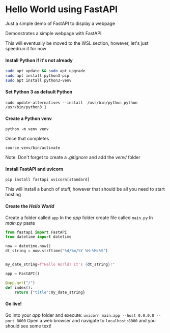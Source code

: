 # Hello World using FastAPI


Just a simple demo of FastAPI to display a webpage

Demonstrates a simple webpage with FastAPI


This will eventually be moved to the WSL section, however, let's just speedrun it for now

#### Install Python if it's not already
```bash
sudo apt update && sudo apt upgrade
sudo apt install python3-pip
sudo apt install python3-venv

```
#### Set Python 3 as default Python
```sudo update-alternatives --install  /usr/bin/python python /usr/bin/python3 1```

#### Create a Python venv

```python -m venv venv```

Once that completes

```source venv/bin/activate```

Note: Don't forget to create a *.gitignore* and add the *venv/* folder 

#### Install FastAPI and uvicorn

```pip install fastapi uvicorn[standard]```

This will install a bunch of stuff, however that should be all you need to start hosting

#### Create the *Hello World*

Create a folder called ```app```
In the *app* folder create file called ```main.py```
In *main.py* paste

```python
from fastapi import FastAPI
from datetime import datetime

now = datetime.now()
dt_string = now.strftime("%d/%m/%Y %H:%M:%S")


my_date_string=f"Hello World! It's {dt_string}!"

app = FastAPI()

@app.get("/")
def index():
    return {"title":my_date_string}

```

#### Go live!

Go into your *app* folder and execute: ```uvicorn main:app --host 0.0.0.0 --port 8000```
Open a web browser and navigate to ```localhost:8000``` and you should see some text!